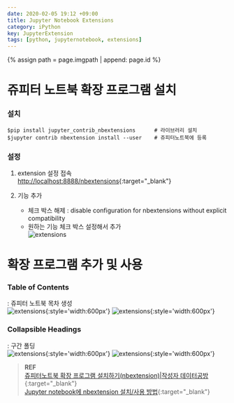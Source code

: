 ```yaml
---
date: 2020-02-05 19:12 +09:00
title: Jupyter Notebook Extensions
category: iPython
key: JupyterExtension
tags: [python, jupyternotebook, extensions]
---
```

{% assign path = page.imgpath | append: page.id %}

# 쥬피터 노트북 확장 프로그램 설치

### 설치

```
$pip install jupyter_contrib_nbextensions      # 라이브러리 설치
$jupyter contrib nbextension install --user    # 쥬피터노트북에 등록
```

### 설정

1.  extension 설정 접속  
    [http://localhost:8888/nbextensions](http://localhost:8888/nbextensions){:target="_blank"}
    
2.  기능 추가
    -   체크 박스 해제 : disable configuration for nbextensions without explicit compatibility
    -   원하는 기능 체크 박스 설정해서 추가  
        ![extensions]({{path}}/img01.png)

# 확장 프로그램 추가 및 사용

### Table of Contents
: 쥬피터 노트북 목차 생성  
![extensions]({{path}}/img02.png){:style='width:600px'}
![extensions]({{path}}/img03.png){:style='width:600px'}

### Collapsible Headings
: 구간 폴딩  
![extensions]({{path}}/img04.png){:style='width:600px'}
![extensions]({{path}}/img05.png){:style='width:600px'}

> **REF**  
> [쥬피터노트북 확장 프로그램 설치하기(nbextension)\|작성자 데이터공방](http://blog.naver.com/PostView.nhn?blogId=kiddwannabe&logNo=221583729175){:target="_blank"}  
> [Jupyter notebook에 nbextension 설치/사용 방법](https://skysign.tistory.com/33){:target="_blank"}